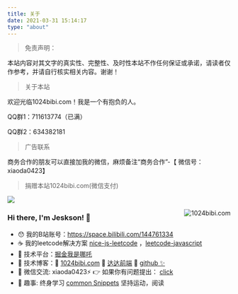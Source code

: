 ```yaml
---
title: 关于
date: 2021-03-31 15:14:17
type: "about"
---
```

> 免责声明：

本站内容对其文字的真实性、完整性、及时性本站不作任何保证或承诺，请读者仅作参考，并请自行核实相关内容。谢谢！

>关于本站

欢迎光临1024bibi.com！我是一个有抱负的人。

QQ群1：711613774（已满）

QQ群2：634382181

> 广告联系

商务合作的朋友可以直接加我的微信，麻烦备注“商务合作”-【 微信号：xiaoda0423】

> 捐赠本站1024bibi.com(微信支付)

![](https://1024bibi.com/img/wechatpay.jpg)

<p>
<img src="https://github-readme-stats.vercel.app/api?username=webVueBlog&show_icons=true" alt="1024bibi.com" align="right" style="margin-bottom: 20px;" />
</p>

### Hi there, I'm Jeskson! 👋

- 😯 我的B站账号：https://space.bilibili.com/144761334
- ☕️ 我的leetcode解决方案 [nice-js-leetcode](https://github.com/nice-people-frontend-community/nice-js-leetcode) ，[leetcode-javascript](https://github.com/webVueBlog/leetcode-javascript)
- 🔭 技术平台：<a href="https://juejin.cn/user/1451011081249175" target="_blank">掘金我是哪吒</a> 
- 🏡 技术博客：🌱 <a href="https://www.1024bibi.com" target="_blank">1024bibi.com</a> 🌱 <a href="http://www.dadaqianduan.cn/#/" target="_blank">达达前端</a> 🌱 <a href="https://github.com/webVueBlog/vueblog" target="_blank">github ✨</a>
- 💬 微信交流: xiaoda0423⚡ 👉 如果你有问题提出： [click](https://github.com/webVueBlog/interview-answe/issues)
- 🤔 趣事: 终身学习 [common Snippets](https://gist.github.com/webVueBlog) 坚持运动，阅读
